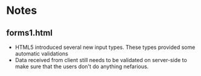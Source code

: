 
# Notes

## forms1.html

- HTML5 introduced several new input types.  These types provided some 
automatic validations
- Data received from client still needs to be validated on server-side to make
sure that the users don't do anything nefarious.
